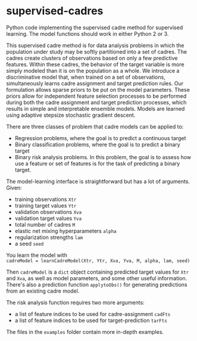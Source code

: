 # supervised-cadres
Python code implementing the supervised cadre method for supervised learning. The model functions should work in either Python 2 or 3.

This supervised cadre method is for data analysis problems in which the population under study may be softly partitioned into a set of cadres. The cadres create clusters of observations based on only a few predictive features. Within these cadres, the behavior of the target variable is more simply modeled than it is on the population as a whole. We introduce a discriminative model that, when trained on a set of observations, simultaneously learns cadre assignment and target prediction rules. Our formulation allows sparse priors to be put on the model parameters. These priors allow for independent feature selection processes to be performed during both the cadre assignment and target prediction processes, which results in simple and interpretable ensemble models. Models are learned using adaptive stepsize stochastic gradient descent.

There are three classes of problem that cadre models can be applied to:
- Regression problems, where the goal is to predict a continuous target
- Binary classification problems, where the goal is to predict a binary target
- Binary risk analysis problems. In this problem, the goal is to assess how use a feature or set of features is for the task of predicting a binary target.

The model-learning interface is straightforward but has a lot of arguments. Given:
- training observations `Xtr`
- training target values `Ytr`
- validation observations `Xva`
- validation target values `Yva`
- total number of cadres `M`
- elastic net mixing hyperparameters `alpha`
- regularization strengths `lam`
- a seed `seed`

You learn the model with\
`cadreModel = learnCadreModel(Xtr, Ytr, Xva, Yva, M, alpha, lam, seed)`

Then `cadreModel` is a `dict` object containing predicted target values for `Xtr` and  `Xva`, as well as model parameters, and some other useful information. There's also a prediction function `applytoObs()` for generating predictions from an existing cadre model.

The risk analysis function requires two more arguments:
- a list of feature indices to be used for cadre-assignment `cadFts`
- a list of feature indices to be used for target-prediction `tarFts`

The files in the `examples` folder contain more in-depth examples.
